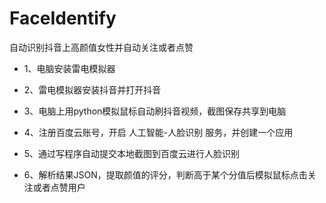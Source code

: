 # FaceIdentify

自动识别抖音上高颜值女性并自动关注或者点赞

* 1、电脑安装雷电模拟器

* 2、雷电模拟器安装抖音并打开抖音

* 3、电脑上用python模拟鼠标自动刷抖音视频，截图保存共享到电脑

* 4、注册百度云账号，开启 人工智能-人脸识别 服务，并创建一个应用

* 5、通过写程序自动提交本地截图到百度云进行人脸识别

* 6、解析结果JSON，提取颜值的评分，判断高于某个分值后模拟鼠标点击关注或者点赞用户
